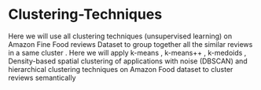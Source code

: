 # Clustering-Techniques
Here we will use all clustering techniques (unsupervised learning) on Amazon Fine Food reviews Dataset to group together all the similar reviews in a same cluster .  Here we will apply k-means ,  k-means++ , k-medoids , Density-based spatial clustering of applications with noise (DBSCAN) and hierarchical clustering techniques on Amazon Food dataset to cluster reviews semantically 
